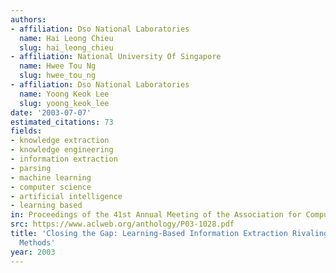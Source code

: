 ```yaml
---
authors:
- affiliation: Dso National Laboratories
  name: Hai Leong Chieu
  slug: hai_leong_chieu
- affiliation: National University Of Singapore
  name: Hwee Tou Ng
  slug: hwee_tou_ng
- affiliation: Dso National Laboratories
  name: Yoong Keok Lee
  slug: yoong_keok_lee
date: '2003-07-07'
estimated_citations: 73
fields:
- knowledge extraction
- knowledge engineering
- information extraction
- parsing
- machine learning
- computer science
- artificial intelligence
- learning based
in: Proceedings of the 41st Annual Meeting of the Association for Computational Linguistics
src: https://www.aclweb.org/anthology/P03-1028.pdf
title: 'Closing the Gap: Learning-Based Information Extraction Rivaling Knowledge-Engineering
  Methods'
year: 2003
---
```

